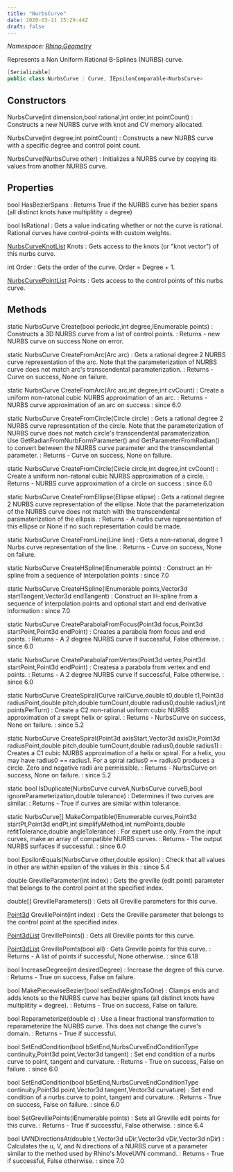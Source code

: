 ```yaml
---
title: "NurbsCurve"
date: 2020-03-11 15:29:44Z
draft: false
---
```


*Namespace: [Rhino.Geometry](../)*

Represents a Non Uniform Rational B-Splines (NURBS) curve.
```cs
[Serializable]
public class NurbsCurve : Curve, IEpsilonComparable<NurbsCurve>
```
## Constructors

NurbsCurve(int dimension,bool rational,int order,int pointCount)
: Constructs a new NURBS curve with knot and CV memory allocated.

NurbsCurve(int degree,int pointCount)
: Constructs a new NURBS curve with a specific degree and control point count.

NurbsCurve(NurbsCurve other)
: Initializes a NURBS curve by copying its values from another NURBS curve.
## Properties

bool HasBezierSpans
: Returns True if the NURBS curve has bezier spans (all distinct knots have multiplitity = degree)

bool IsRational
: Gets a value indicating whether or not the curve is rational. 
     Rational curves have control-points with custom weights.

[NurbsCurveKnotList](/rhinocommon/rhino/geometry/collections/nurbscurveknotlist/) Knots
: Gets access to the knots (or "knot vector") of this nurbs curve.

int Order
: Gets the order of the curve. Order = Degree + 1.

[NurbsCurvePointList](/rhinocommon/rhino/geometry/collections/nurbscurvepointlist/) Points
: Gets access to the control points of this nurbs curve.
## Methods

static NurbsCurve Create(bool periodic,int degree,IEnumerable<Point3d> points)
: Constructs a 3D NURBS curve from a list of control points.
: Returns - new NURBS curve on success
     None on error.

static NurbsCurve CreateFromArc(Arc arc)
: Gets a rational degree 2 NURBS curve representation
     of the arc. Note that the parameterization of NURBS curve
     does not match arc's transcendental paramaterization.
: Returns - Curve on success, None on failure.

static NurbsCurve CreateFromArc(Arc arc,int degree,int cvCount)
: Create a uniform non-ratonal cubic NURBS approximation of an arc.
: Returns - NURBS curve approximation of an arc on success
: since 6.0

static NurbsCurve CreateFromCircle(Circle circle)
: Gets a rational degree 2 NURBS curve representation
     of the circle. Note that the parameterization of NURBS curve
     does not match circle's transcendental paramaterization.  
     Use GetRadianFromNurbFormParameter() and
     GetParameterFromRadian() to convert between the NURBS curve 
     parameter and the transcendental parameter.
: Returns - Curve on success, None on failure.

static NurbsCurve CreateFromCircle(Circle circle,int degree,int cvCount)
: Create a uniform non-ratonal cubic NURBS approximation of a circle.
: Returns - NURBS curve approximation of a circle on success
: since 6.0

static NurbsCurve CreateFromEllipse(Ellipse ellipse)
: Gets a rational degree 2 NURBS curve representation of the ellipse.
     Note that the parameterization of the NURBS curve does not match
     with the transcendental paramaterization of the ellipsis.
: Returns - A nurbs curve representation of this ellipse or None if no such representation could be made.

static NurbsCurve CreateFromLine(Line line)
: Gets a non-rational, degree 1 Nurbs curve representation of the line.
: Returns - Curve on success, None on failure.

static NurbsCurve CreateHSpline(IEnumerable<Point3d> points)
: Construct an H-spline from a sequence of interpolation points
: since 7.0

static NurbsCurve CreateHSpline(IEnumerable<Point3d> points,Vector3d startTangent,Vector3d endTangent)
: Construct an H-spline from a sequence of interpolation points and
     optional start and end derivative information
: since 7.0

static NurbsCurve CreateParabolaFromFocus(Point3d focus,Point3d startPoint,Point3d endPoint)
: Creates a parabola from focus and end points.
: Returns - A 2 degree NURBS curve if successful, False otherwise.
: since 6.0

static NurbsCurve CreateParabolaFromVertex(Point3d vertex,Point3d startPoint,Point3d endPoint)
: Createsa a parabola from vertex and end points.
: Returns - A 2 degree NURBS curve if successful, False otherwise.
: since 6.0

static NurbsCurve CreateSpiral(Curve railCurve,double t0,double t1,Point3d radiusPoint,double pitch,double turnCount,double radius0,double radius1,int pointsPerTurn)
: Create a C2 non-rational uniform cubic NURBS approximation of a swept helix or spiral.
: Returns - NurbsCurve on success, None on failure.
: since 5.2

static NurbsCurve CreateSpiral(Point3d axisStart,Vector3d axisDir,Point3d radiusPoint,double pitch,double turnCount,double radius0,double radius1)
: Creates a C1 cubic NURBS approximation of a helix or spiral. For a helix,
     you may have radius0 == radius1. For a spiral radius0 == radius0 produces
     a circle. Zero and negative radii are permissible.
: Returns - NurbsCurve on success, None on failure.
: since 5.2

static bool IsDuplicate(NurbsCurve curveA,NurbsCurve curveB,bool ignoreParameterization,double tolerance)
: Determines if two curves are similar.
: Returns - True if curves are similar within tolerance.

static NurbsCurve[] MakeCompatible(IEnumerable<Curve> curves,Point3d startPt,Point3d endPt,int simplifyMethod,int numPoints,double refitTolerance,double angleTolerance)
: For expert use only. From the input curves, make an array of compatible NURBS curves.
: Returns - The output NURBS surfaces if successful.
: since 6.0

bool EpsilonEquals(NurbsCurve other,double epsilon)
: Check that all values in other are within epsilon of the values in this
: since 5.4

double GrevilleParameter(int index)
: Gets the greville (edit point) parameter that belongs 
     to the control point at the specified index.

double[] GrevilleParameters()
: Gets all Greville parameters for this curve.

[Point3d](/rhinocommon/rhino/geometry/point3d/) GrevillePoint(int index)
: Gets the Greville parameter that belongs 
     to the control point at the specified index.

[Point3dList](/rhinocommon/rhino/collections/point3dlist/) GrevillePoints()
: Gets all Greville points for this curve.

[Point3dList](/rhinocommon/rhino/collections/point3dlist/) GrevillePoints(bool all)
: Gets Greville points for this curve.
: Returns - A list of points if successful, None otherwise.
: since 6.18

bool IncreaseDegree(int desiredDegree)
: Increase the degree of this curve.
: Returns - True on success, False on failure.

bool MakePiecewiseBezier(bool setEndWeightsToOne)
: Clamps ends and adds knots so the NURBS curve has bezier spans 
     (all distinct knots have multiplitity = degree).
: Returns - True on success, False on failure.

bool Reparameterize(double c)
: Use a linear fractional transformation to reparameterize the NURBS curve.
     This does not change the curve's domain.
: Returns - True if successful.

bool SetEndCondition(bool bSetEnd,NurbsCurveEndConditionType continuity,Point3d point,Vector3d tangent)
: Set end condition of a nurbs curve to point, tangent and curvature.
: Returns - True on success, False on failure.
: since 6.0

bool SetEndCondition(bool bSetEnd,NurbsCurveEndConditionType continuity,Point3d point,Vector3d tangent,Vector3d curvature)
: Set end condition of a nurbs curve to point, tangent and curvature.
: Returns - True on success, False on failure.
: since 6.0

bool SetGrevillePoints(IEnumerable<Point3d> points)
: Sets all Greville edit points for this curve.
: Returns - True if successful, False otherwise.
: since 6.4

bool UVNDirectionsAt(double t,Vector3d uDir,Vector3d vDir,Vector3d nDir)
: Calculates the u, V, and N directions of a NURBS curve at a parameter similar to the method used by Rhino's MoveUVN command.
: Returns - True if successful, False otherwise.
: since 7.0
